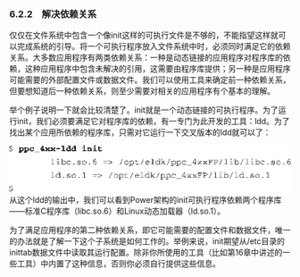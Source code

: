 ### 6.2.2　解决依赖关系

仅仅在文件系统中包含一个像init这样的可执行文件是不够的，不能指望这样就可以完成系统的引导。将一个可执行程序放入文件系统中时，必须同时满足它的依赖关系。大多数应用程序有两类依赖关系：一种是动态链接的应用程序对程序库的依赖，这种应用程序中包含未解决的引用，这需要由程序库提供；另一种是应用程序可能需要的外部配置文件或数据文件。我们可以使用工具来确定前一种依赖关系，但要想知道后一种依赖关系，则至少需要对相关的应用程序有个基本的理解。

举个例子说明一下就会比较清楚了。init就是一个动态链接的可执行程序。为了运行init，我们必须要满足它对程序库的依赖，有一专门为此开发的工具：ldd。为了找出某个应用所依赖的程序库，只需对它运行一下交叉版本的ldd就可以了：



![96.png](../images/96.png)
从这个ldd的输出中，我们可以看到Power架构的init可执行程序依赖两个程序库——标准C程序库（libc.so.6）和Linux动态加载器（ld.so.1）。

为了满足应用程序的第二种依赖关系，即它可能需要的配置文件和数据文件，唯一的办法就是了解一下这个子系统是如何工作的。举例来说，init期望从/etc目录的inittab数据文件中读取其运行配置。除非你所使用的工具（比如第16章中讲述的一些工具）中内置了这种信息，否则你必须自行提供这些信息。

